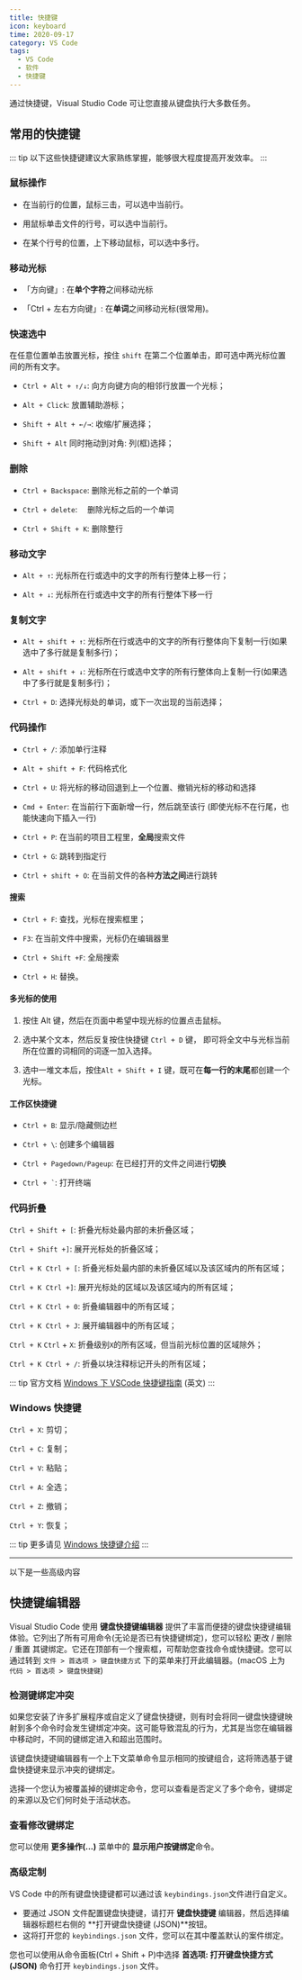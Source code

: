 ```yaml
---
title: 快捷键
icon: keyboard
time: 2020-09-17
category: VS Code
tags:
  - VS Code
  - 软件
  - 快捷键
---
```


通过快捷键，Visual Studio Code 可让您直接从键盘执行大多数任务。

## 常用的快捷键

::: tip
以下这些快捷键建议大家熟练掌握，能够很大程度提高开发效率。
:::

### 鼠标操作

- 在当前行的位置，鼠标三击，可以选中当前行。

- 用鼠标单击文件的行号，可以选中当前行。

- 在某个行号的位置，上下移动鼠标，可以选中多行。

### 移动光标

- 「方向键」: 在**单个字符**之间移动光标

- 「Ctrl + 左右方向键」: 在**单词**之间移动光标(很常用)。

### 快速选中

在任意位置单击放置光标，按住 `shift` 在第二个位置单击，即可选中两光标位置间的所有文字。

- `Ctrl + Alt + ↑/↓`: 向方向键方向的相邻行放置一个光标；

- `Alt + Click`: 放置辅助游标；

- `Shift + Alt + ←/→`: 收缩/扩展选择；

- `Shift + Alt` 同时拖动到对角: 列(框)选择；

### 删除

- `Ctrl + Backspace`: 删除光标之前的一个单词

- `Ctrl + delete`: 　删除光标之后的一个单词

- `Ctrl + Shift + K`: 删除整行

### 移动文字

- `Alt + ↑`: 光标所在行或选中的文字的所有行整体上移一行；

- `Alt + ↓`: 光标所在行或选中文字的所有行整体下移一行

### 复制文字

- `Alt + shift + ↑`: 光标所在行或选中的文字的所有行整体向下复制一行(如果选中了多行就是复制多行)；

- `Alt + shift + ↓`: 光标所在行或选中文字的所有行整体向上复制一行(如果选中了多行就是复制多行)；

- `Ctrl + D`: 选择光标处的单词，或下一次出现的当前选择；

### 代码操作

- `Ctrl + /`: 添加单行注释

- `Alt + shift + F`: 代码格式化

- `Ctrl + U`: 将光标的移动回退到上一个位置、撤销光标的移动和选择

- `Cmd + Enter`: 在当前行下面新增一行，然后跳至该行 (即使光标不在行尾，也能快速向下插入一行)

- `Ctrl + P`: 在当前的项目工程里，**全局**搜索文件

- `Ctrl + G`: 跳转到指定行

- `Ctrl + shift + O`: 在当前文件的各种**方法之间**进行跳转

#### 搜索

- `Ctrl + F`: 查找，光标在搜索框里；

- `F3`: 在当前文件中搜索，光标仍在编辑器里

- `Ctrl + Shift +F`: 全局搜索

- `Ctrl + H`: 替换。

#### 多光标的使用

1. 按住 Alt 键，然后在页面中希望中现光标的位置点击鼠标。

1. 选中某个文本，然后反复按住快捷键 `Ctrl + D` 键， 即可将全文中与光标当前所在位置的词相同的词逐一加入选择。

1. 选中一堆文本后，按住`Alt + Shift + I` 键，既可在**每一行的末尾**都创建一个光标。

#### 工作区快捷键

- `Ctrl + B`: 显示/隐藏侧边栏

- `Ctrl + \`: 创建多个编辑器

- `Ctrl + Pagedown/Pageup`: 在已经打开的文件之间进行**切换**

- `` Ctrl + ` ``: 打开终端

### 代码折叠

`Ctrl + Shift + [`: 折叠光标处最内部的未折叠区域；

`Ctrl + Shift +]`: 展开光标处的折叠区域；

`Ctrl + K Ctrl + [`: 折叠光标处最内部的未折叠区域以及该区域内的所有区域；

`Ctrl + K Ctrl +]`: 展开光标处的区域以及该区域内的所有区域；

`Ctrl + K Ctrl + 0`: 折叠编辑器中的所有区域；

`Ctrl + K Ctrl + J`: 展开编辑器中的所有区域；

`Ctrl + K` `Ctrl` + `X`: 折叠级别`X`的所有区域，但当前光标位置的区域除外；

`Ctrl + K Ctrl + /`: 折叠以块注释标记开头的所有区域；

::: tip 官方文档
[Windows 下 VSCode 快捷键指南](./assets/vscodeKeyboardShortcutsWindows.pdf) (英文)
:::

### Windows 快捷键

`Ctrl + X`: 剪切；

`Ctrl + C`: 复制；

`Ctrl + V`: 粘贴；

`Ctrl + A`: 全选；

`Ctrl + Z`: 撤销；

`Ctrl + Y`: 恢复；

::: tip
更多请见 [Windows 快捷键介绍](../../code/windows/shortcutKey.md)
:::

---

以下是一些高级内容

## 快捷键编辑器

Visual Studio Code 使用 **键盘快捷键编辑器** 提供了丰富而便捷的键盘快捷键编辑体验。它列出了所有可用命令(无论是否已有快捷键绑定)，您可以轻松 更改 / 删除 / 重置 其键绑定。它还在顶部有一个搜索框，可帮助您查找命令或快捷键。您可以通过转到 `文件 > 首选项 > 键盘快捷方式` 下的菜单来打开此编辑器。(macOS 上为 `代码 > 首选项 > 键盘快捷键`)

### 检测键绑定冲突

如果您安装了许多扩展程序或自定义了键盘快捷键，则有时会将同一键盘快捷键映射到多个命令时会发生键绑定冲突。这可能导致混乱的行为，尤其是当您在编辑器中移动时，不同的键绑定进入和超出范围时。

该键盘快捷键编辑器有一个上下文菜单命令显示相同的按键组合，这将筛选基于键盘快捷键来显示冲突的键绑定。

选择一个您认为被覆盖掉的键绑定命令，您可以查看是否定义了多个命令，键绑定的来源以及它们何时处于活动状态。

### 查看修改键绑定

您可以使用 **更多操作(...)** 菜单中的 **显示用户按键绑定**命令。

### 高级定制

VS Code 中的所有键盘快捷键都可以通过该 `keybindings.json`文件进行自定义。

- 要通过 JSON 文件配置键盘快捷键，请打开 **键盘快捷键** 编辑器，然后选择编辑器标题栏右侧的 **打开键盘快捷键 (JSON)**按钮。
- 这将打开您的 `keybindings.json` 文件，您可以在其中覆盖默认的案件绑定。

您也可以使用从命令面板(Ctrl + Shift + P)中选择 **首选项: 打开键盘快捷方式 (JSON)** 命令打开 `keybindings.json` 文件。
